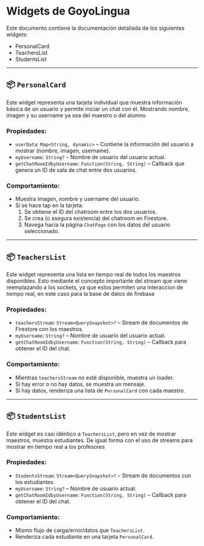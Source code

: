 
# Widgets de GoyoLingua

Este documento contiene la documentación detallada de los siguientes widgets:
- PersonalCard
- TeachersList
- StudentsList

---

## 📦 `PersonalCard`

Este widget representa una tarjeta individual que muestra información básica de un usuario y permite iniciar un chat con él. Mostrando nombre, imagen y su username ya sea del maestro o del alumno

### Propiedades:
- `userData`: `Map<String, dynamic>` – Contiene la información del usuario a mostrar (nombre, imagen, username).
- `myUsername`: `String?` – Nombre de usuario del usuario actual.
- `getChatRoomIdbyUsername`: `Function(String, String)` – Callback que genera un ID de sala de chat entre dos usuarios.

### Comportamiento:
- Muestra imagen, nombre y username del usuario.
- Si se hace tap en la tarjeta:
  1. Se obtiene el ID del chatroom entre los dos usuarios.
  2. Se crea (o asegura existencia) del chatroom en Firestore.
  3. Navega hacia la página `ChatPage` con los datos del usuario seleccionado.

---

## 📦 `TeachersList`

Este widget representa una lista en tiempo real de todos los maestros disponibles. Esto mediante el concepto importante del stream que viene reemplazando a los sockets, ya que estos permiten una interaccion de tiempo real, en este caso para la base de datos de firebase

### Propiedades:
- `teachersStream`: `Stream<QuerySnapshot>?` – Stream de documentos de Firestore con los maestros.
- `myUsername`: `String?` – Nombre de usuario del usuario actual.
- `getChatRoomIdbyUsername`: `Function(String, String)` – Callback para obtener el ID del chat.

### Comportamiento:
- Mientras `teachersStream` no esté disponible, muestra un loader.
- Si hay error o no hay datos, se muestra un mensaje.
- Si hay datos, renderiza una lista de `PersonalCard` con cada maestro.

---

## 📦 `StudentsList`

Este widget es casi idéntico a `TeachersList`, pero en vez de mostrar maestros, muestra estudiantes. De igual forma con el uso de streams para mostrar en tiempo real a los profesores

### Propiedades:
- `StudentsStream`: `Stream<QuerySnapshot>?` – Stream de documentos con los estudiantes.
- `myUsername`: `String?` – Nombre de usuario actual.
- `getChatRoomIdbyUsername`: `Function(String, String)` – Callback para obtener el ID del chat.

### Comportamiento:
- Mismo flujo de carga/error/datos que `TeachersList`.
- Renderiza cada estudiante en una tarjeta `PersonalCard`.

